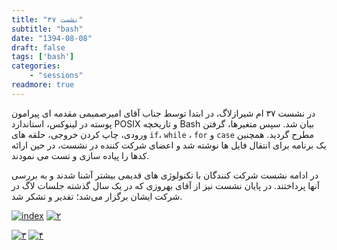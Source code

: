 ```yaml
---
title: "نشست ۳۷"
subtitle: "bash"
date: "1394-08-08"
draft: false
tags: ['bash']
categories:
    - "sessions"
readmore: true
---
```

در نشست ۳۷ ام شیرازلاگ، در ابتدا توسط جناب آقای امیرصمیمی مقدمه ای پیرامون پوسته در لینوکس، استاندارد POSIX و تاریخچه Bash بیان شد. سپس متغیرها، گرفتن ورودی، چاپ کردن خروجی، حلقه های `if`، `while` ، `for` و `case` مطرح گردید. همچنین یک برنامه برای انتقال فایل ها نوشته شد و اعضای شرکت کننده در نشست، در حین ارائه کدها را پیاده سازی و تست می نمودند.

در ادامه نشست شرکت کنندگان با تکنولوژی های قدیمی بیشتر آشنا شدند و به بررسی آنها پرداختند. در پایان نشست نیز از آقای بهروزی که در یک سال گذشته جلسات لاگ در شرکت ایشان برگزار می‌شد؛ تقدیر و تشکر شد.

<!-- FIXME missing file
اسلاید ارائه : [Bash](https://shirazlug.ir/wp-content/uploads/2015/10/Bash.odp)-->

[![index](/img/94894b86-fdbb-11e6-86dd-a088b4d860141488289277.4116495.jpeg)](/img/94894b86-fdbb-11e6-86dd-a088b4d860141488289277.4116495.jpeg)
[![۲](/img/94894d48-fdbb-11e6-86dd-a088b4d860141488289277.41168.jpeg)](/img/94894d48-fdbb-11e6-86dd-a088b4d860141488289277.41168.jpeg)

<!--FIXME missing picture (https://shirazlug.ir/wp-content/uploads/2015/10/۴.jpeg)-->

[![۳](/img/94894e42-fdbb-11e6-86dd-a088b4d860141488289277.4117036.jpeg)](/img/94894e42-fdbb-11e6-86dd-a088b4d860141488289277.4117036.jpeg)
[![۴](/img/94894f1e-fdbb-11e6-86dd-a088b4d860141488289277.411725.jpeg)](/img/94894f1e-fdbb-11e6-86dd-a088b4d860141488289277.411725.jpeg)
